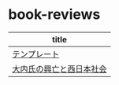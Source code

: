 # book-reviews

| title |
| --- |
|[テンプレート](./docs/template.md)|
|[大内氏の興亡と西日本社会](./docs/oouchi_shi_no_koubou_to_nishinihon_syakai.md)|